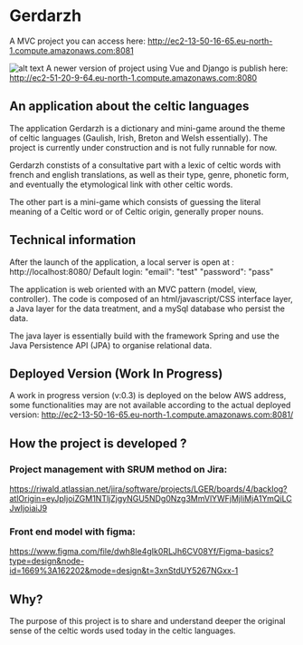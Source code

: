
# Gerdarzh
A MVC project you can access here: 
http://ec2-13-50-16-65.eu-north-1.compute.amazonaws.com:8081

![alt text](http://ec2-51-20-9-64.eu-north-1.compute.amazonaws.com:8080/src/images/architecture_project.jpg?t=1715612450630)
A newer version of project using Vue and Django is publish here:
http://ec2-51-20-9-64.eu-north-1.compute.amazonaws.com:8080

## An application about the celtic languages
The application Gerdarzh is a dictionary and mini-game around the theme of celtic languages (Gaulish, Irish, Breton and Welsh essentially). The project is currently under construction and is not fully runnable for now.

Gerdarzh constists of a consultative part with a lexic of celtic words with french and english translations, as well as their type, genre, phonetic form, and eventually the etymological link with other celtic words.

The other part is a mini-game which consists of guessing the literal meaning of a Celtic word or of Celtic origin, generally proper nouns.


## Technical information
After the launch of the application, a local server is open at : http://localhost:8080/
Default login:
"email": "test"
"password": "pass"

The application is web oriented with an MVC pattern (model, view, controller).
The code is composed of an html/javascript/CSS interface layer, a Java layer for the data treatment, and a mySql database who persist the data.

The java layer is essentially build with the framework Spring and use the Java Persistence API (JPA) to organise relational data.

## Deployed Version (Work In Progress)
A work in progress version (v:0.3) is deployed on the below AWS address, some functionalities may are not available according to the actual deployed version:
http://ec2-13-50-16-65.eu-north-1.compute.amazonaws.com:8081/

## How the project is developed ?
### Project management with SRUM method on Jira:
https://riwald.atlassian.net/jira/software/projects/LGER/boards/4/backlog?atlOrigin=eyJpIjoiZGM1NTljZjgyNGU5NDg0Nzg3MmVlYWFjMjliMjA1YmQiLCJwIjoiaiJ9

### Front end model with figma:
https://www.figma.com/file/dwh8Ie4gIk0RLJh6CV08Yf/Figma-basics?type=design&node-id=1669%3A162202&mode=design&t=3xnStdUY5267NGxx-1


## Why?
The purpose of this project is to share and understand deeper the original sense of the celtic words used today in the celtic languages.

